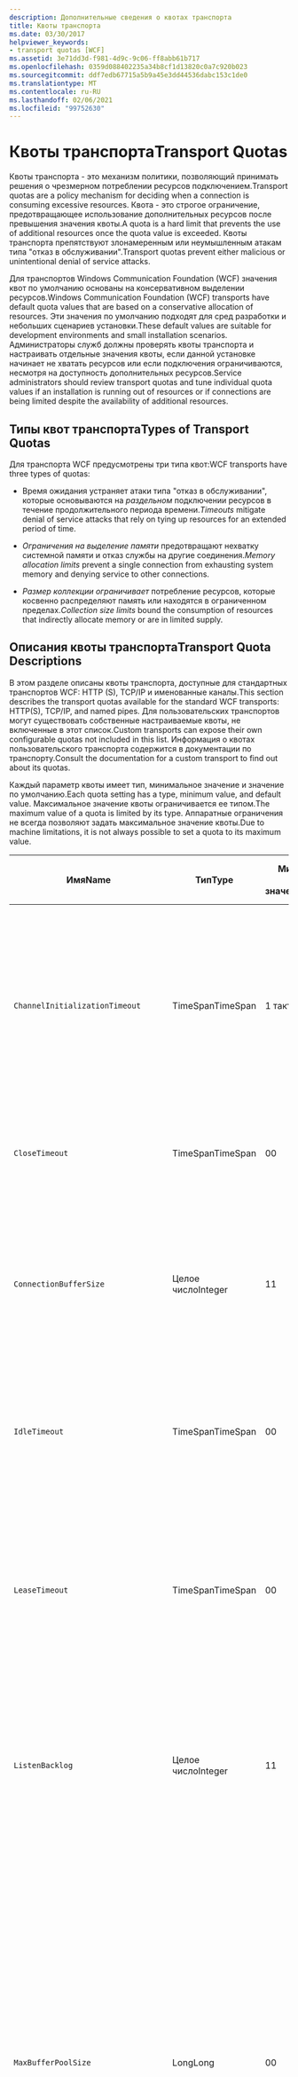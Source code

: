 ```yaml
---
description: Дополнительные сведения о квотах транспорта
title: Квоты транспорта
ms.date: 03/30/2017
helpviewer_keywords:
- transport quotas [WCF]
ms.assetid: 3e71dd3d-f981-4d9c-9c06-ff8abb61b717
ms.openlocfilehash: 0359d088402235a34b8cf1d13820c0a7c920b023
ms.sourcegitcommit: ddf7edb67715a5b9a45e3dd44536dabc153c1de0
ms.translationtype: MT
ms.contentlocale: ru-RU
ms.lasthandoff: 02/06/2021
ms.locfileid: "99752630"
---
```

# <a name="transport-quotas"></a><span data-ttu-id="7964a-103">Квоты транспорта</span><span class="sxs-lookup"><span data-stu-id="7964a-103">Transport Quotas</span></span>

<span data-ttu-id="7964a-104">Квоты транспорта - это механизм политики, позволяющий принимать решения о чрезмерном потреблении ресурсов подключением.</span><span class="sxs-lookup"><span data-stu-id="7964a-104">Transport quotas are a policy mechanism for deciding when a connection is consuming excessive resources.</span></span> <span data-ttu-id="7964a-105">Квота - это строгое ограничение, предотвращающее использование дополнительных ресурсов после превышения значения квоты.</span><span class="sxs-lookup"><span data-stu-id="7964a-105">A quota is a hard limit that prevents the use of additional resources once the quota value is exceeded.</span></span> <span data-ttu-id="7964a-106">Квоты транспорта препятствуют злонамеренным или неумышленным атакам типа "отказ в обслуживании".</span><span class="sxs-lookup"><span data-stu-id="7964a-106">Transport quotas prevent either malicious or unintentional denial of service attacks.</span></span>  
  
 <span data-ttu-id="7964a-107">Для транспортов Windows Communication Foundation (WCF) значения квот по умолчанию основаны на консервативном выделении ресурсов.</span><span class="sxs-lookup"><span data-stu-id="7964a-107">Windows Communication Foundation (WCF) transports have default quota values that are based on a conservative allocation of resources.</span></span> <span data-ttu-id="7964a-108">Эти значения по умолчанию подходят для сред разработки и небольших сценариев установки.</span><span class="sxs-lookup"><span data-stu-id="7964a-108">These default values are suitable for development environments and small installation scenarios.</span></span> <span data-ttu-id="7964a-109">Администраторы служб должны проверять квоты транспорта и настраивать отдельные значения квоты, если данной установке начинает не хватать ресурсов или если подключения ограничиваются, несмотря на доступность дополнительных ресурсов.</span><span class="sxs-lookup"><span data-stu-id="7964a-109">Service administrators should review transport quotas and tune individual quota values if an installation is running out of resources or if connections are being limited despite the availability of additional resources.</span></span>  
  
## <a name="types-of-transport-quotas"></a><span data-ttu-id="7964a-110">Типы квот транспорта</span><span class="sxs-lookup"><span data-stu-id="7964a-110">Types of Transport Quotas</span></span>  

 <span data-ttu-id="7964a-111">Для транспорта WCF предусмотрены три типа квот:</span><span class="sxs-lookup"><span data-stu-id="7964a-111">WCF transports have three types of quotas:</span></span>  
  
- <span data-ttu-id="7964a-112">Время ожидания устраняет атаки типа "отказ в обслуживании", которые основываются на *раздельном* подключении ресурсов в течение продолжительного периода времени.</span><span class="sxs-lookup"><span data-stu-id="7964a-112">*Timeouts* mitigate denial of service attacks that rely on tying up resources for an extended period of time.</span></span>  
  
- <span data-ttu-id="7964a-113">*Ограничения на выделение памяти* предотвращают нехватку системной памяти и отказ службы на другие соединения.</span><span class="sxs-lookup"><span data-stu-id="7964a-113">*Memory allocation limits* prevent a single connection from exhausting system memory and denying service to other connections.</span></span>  
  
- <span data-ttu-id="7964a-114">*Размер коллекции ограничивает* потребление ресурсов, которые косвенно распределяют память или находятся в ограниченном пределах.</span><span class="sxs-lookup"><span data-stu-id="7964a-114">*Collection size limits* bound the consumption of resources that indirectly allocate memory or are in limited supply.</span></span>  
  
## <a name="transport-quota-descriptions"></a><span data-ttu-id="7964a-115">Описания квоты транспорта</span><span class="sxs-lookup"><span data-stu-id="7964a-115">Transport Quota Descriptions</span></span>  

 <span data-ttu-id="7964a-116">В этом разделе описаны квоты транспорта, доступные для стандартных транспортов WCF: HTTP (S), TCP/IP и именованные каналы.</span><span class="sxs-lookup"><span data-stu-id="7964a-116">This section describes the transport quotas available for the standard WCF transports: HTTP(S), TCP/IP, and named pipes.</span></span> <span data-ttu-id="7964a-117">Для пользовательских транспортов могут существовать собственные настраиваемые квоты, не включенные в этот список.</span><span class="sxs-lookup"><span data-stu-id="7964a-117">Custom transports can expose their own configurable quotas not included in this list.</span></span> <span data-ttu-id="7964a-118">Информация о квотах пользовательского транспорта содержится в документации по транспорту.</span><span class="sxs-lookup"><span data-stu-id="7964a-118">Consult the documentation for a custom transport to find out about its quotas.</span></span>  
  
 <span data-ttu-id="7964a-119">Каждый параметр квоты имеет тип, минимальное значение и значение по умолчанию.</span><span class="sxs-lookup"><span data-stu-id="7964a-119">Each quota setting has a type, minimum value, and default value.</span></span> <span data-ttu-id="7964a-120">Максимальное значение квоты ограничивается ее типом.</span><span class="sxs-lookup"><span data-stu-id="7964a-120">The maximum value of a quota is limited by its type.</span></span> <span data-ttu-id="7964a-121">Аппаратные ограничения не всегда позволяют задать максимальное значение квоты.</span><span class="sxs-lookup"><span data-stu-id="7964a-121">Due to machine limitations, it is not always possible to set a quota to its maximum value.</span></span>  
  
|<span data-ttu-id="7964a-122">Имя</span><span class="sxs-lookup"><span data-stu-id="7964a-122">Name</span></span>|<span data-ttu-id="7964a-123">Тип</span><span class="sxs-lookup"><span data-stu-id="7964a-123">Type</span></span>|<span data-ttu-id="7964a-124">Мин.</span><span class="sxs-lookup"><span data-stu-id="7964a-124">Min.</span></span><br /><br /> <span data-ttu-id="7964a-125">значение</span><span class="sxs-lookup"><span data-stu-id="7964a-125">value</span></span>|<span data-ttu-id="7964a-126">Значение по умолчанию</span><span class="sxs-lookup"><span data-stu-id="7964a-126">Default</span></span><br /><br /> <span data-ttu-id="7964a-127">значение</span><span class="sxs-lookup"><span data-stu-id="7964a-127">value</span></span>|<span data-ttu-id="7964a-128">Описание</span><span class="sxs-lookup"><span data-stu-id="7964a-128">Description</span></span>|  
|----------|----------|--------------------|-----------------------|-----------------|  
|`ChannelInitializationTimeout`|<span data-ttu-id="7964a-129">TimeSpan</span><span class="sxs-lookup"><span data-stu-id="7964a-129">TimeSpan</span></span>|<span data-ttu-id="7964a-130">1 такт</span><span class="sxs-lookup"><span data-stu-id="7964a-130">1 tick</span></span>|<span data-ttu-id="7964a-131">5 секунд</span><span class="sxs-lookup"><span data-stu-id="7964a-131">5 sec</span></span>|<span data-ttu-id="7964a-132">Максимальное время ожидания подключения для отправки преамбулы во время начального считывания.</span><span class="sxs-lookup"><span data-stu-id="7964a-132">Maximum time to wait for a connection to send the preamble during the initial read.</span></span> <span data-ttu-id="7964a-133">Проверка подлинности происходит после получения этих данных.</span><span class="sxs-lookup"><span data-stu-id="7964a-133">This data is received before authentication occurs.</span></span> <span data-ttu-id="7964a-134">Как правило, этот параметр гораздо меньше значения квоты `ReceiveTimeout`.</span><span class="sxs-lookup"><span data-stu-id="7964a-134">This setting is generally much smaller than the `ReceiveTimeout` quota value.</span></span>|  
|`CloseTimeout`|<span data-ttu-id="7964a-135">TimeSpan</span><span class="sxs-lookup"><span data-stu-id="7964a-135">TimeSpan</span></span>|<span data-ttu-id="7964a-136">0</span><span class="sxs-lookup"><span data-stu-id="7964a-136">0</span></span>|<span data-ttu-id="7964a-137">1 мин</span><span class="sxs-lookup"><span data-stu-id="7964a-137">1 min</span></span>|<span data-ttu-id="7964a-138">Максимальное время ожидания закрытия соединения до того, как транспорт создаст исключение.</span><span class="sxs-lookup"><span data-stu-id="7964a-138">Maximum time to wait for a connection to close before the transport raises an exception.</span></span>|  
|`ConnectionBufferSize`|<span data-ttu-id="7964a-139">Целое число</span><span class="sxs-lookup"><span data-stu-id="7964a-139">Integer</span></span>|<span data-ttu-id="7964a-140">1</span><span class="sxs-lookup"><span data-stu-id="7964a-140">1</span></span>|<span data-ttu-id="7964a-141">8 КБ</span><span class="sxs-lookup"><span data-stu-id="7964a-141">8 KB</span></span>|<span data-ttu-id="7964a-142">Размер (в байтах) буфера передачи и приемного буфера используемого транспорта.</span><span class="sxs-lookup"><span data-stu-id="7964a-142">Size, in bytes, of the transmit and receive buffers of the underlying transport.</span></span> <span data-ttu-id="7964a-143">Увеличение размера буфера может улучшить пропускную способность при отправке крупных сообщений.</span><span class="sxs-lookup"><span data-stu-id="7964a-143">Increasing the buffer size can improve throughput when sending large messages.</span></span>|  
|`IdleTimeout`|<span data-ttu-id="7964a-144">TimeSpan</span><span class="sxs-lookup"><span data-stu-id="7964a-144">TimeSpan</span></span>|<span data-ttu-id="7964a-145">0</span><span class="sxs-lookup"><span data-stu-id="7964a-145">0</span></span>|<span data-ttu-id="7964a-146">2 мин</span><span class="sxs-lookup"><span data-stu-id="7964a-146">2 min</span></span>|<span data-ttu-id="7964a-147">Максимальное время бездействия соединения в пуле до закрытия.</span><span class="sxs-lookup"><span data-stu-id="7964a-147">Maximum time a pooled connection can remain idle before being closed.</span></span><br /><br /> <span data-ttu-id="7964a-148">Этот параметр применим только к подключениям в пуле.</span><span class="sxs-lookup"><span data-stu-id="7964a-148">This setting only applies to pooled connections.</span></span>|  
|`LeaseTimeout`|<span data-ttu-id="7964a-149">TimeSpan</span><span class="sxs-lookup"><span data-stu-id="7964a-149">TimeSpan</span></span>|<span data-ttu-id="7964a-150">0</span><span class="sxs-lookup"><span data-stu-id="7964a-150">0</span></span>|<span data-ttu-id="7964a-151">5 мин</span><span class="sxs-lookup"><span data-stu-id="7964a-151">5 min</span></span>|<span data-ttu-id="7964a-152">Максимальное время существования активного соединения в пуле.</span><span class="sxs-lookup"><span data-stu-id="7964a-152">Maximum lifetime of an active pooled connection.</span></span> <span data-ttu-id="7964a-153">По истечении указанного времени соединения закрывается после обработки текущего запроса.</span><span class="sxs-lookup"><span data-stu-id="7964a-153">After the specified time elapses, the connection closes once the current request is serviced.</span></span><br /><br /> <span data-ttu-id="7964a-154">Этот параметр применим только к подключениям в пуле.</span><span class="sxs-lookup"><span data-stu-id="7964a-154">This setting only applies to pooled connections.</span></span>|  
|`ListenBacklog`|<span data-ttu-id="7964a-155">Целое число</span><span class="sxs-lookup"><span data-stu-id="7964a-155">Integer</span></span>|<span data-ttu-id="7964a-156">1</span><span class="sxs-lookup"><span data-stu-id="7964a-156">1</span></span>|<span data-ttu-id="7964a-157">10</span><span class="sxs-lookup"><span data-stu-id="7964a-157">10</span></span>|<span data-ttu-id="7964a-158">Максимальное число не обслуживаемых прослушивателем подключений (по достижении которого дополнительные подключения к этой конечной точке запрещаются).</span><span class="sxs-lookup"><span data-stu-id="7964a-158">Maximum number of connections that the listener can have unserviced before additional connections to that endpoint are denied.</span></span>|  
|`MaxBufferPoolSize`|<span data-ttu-id="7964a-159">Long</span><span class="sxs-lookup"><span data-stu-id="7964a-159">Long</span></span>|<span data-ttu-id="7964a-160">0</span><span class="sxs-lookup"><span data-stu-id="7964a-160">0</span></span>|<span data-ttu-id="7964a-161">512 КБ</span><span class="sxs-lookup"><span data-stu-id="7964a-161">512 KB</span></span>|<span data-ttu-id="7964a-162">Максимальный объем памяти (в байтах), которую транспорт использует для помещения в пул буферов сообщений многократного использования.</span><span class="sxs-lookup"><span data-stu-id="7964a-162">Maximum memory, in bytes, that the transport devotes to pooling reusable message buffers.</span></span> <span data-ttu-id="7964a-163">Если пул не может предоставить буфер сообщений, выделяется новый буфер для временного использования.</span><span class="sxs-lookup"><span data-stu-id="7964a-163">When the pool cannot supply a message buffer, a new buffer is allocated for temporary use.</span></span><br /><br /> <span data-ttu-id="7964a-164">Установки, создающие множество фабрик каналов или прослушивателей, могут выделять буферным пулам большие объемы памяти.</span><span class="sxs-lookup"><span data-stu-id="7964a-164">Installations that create many channel factories or listeners can allocate large amounts of memory for buffer pools.</span></span> <span data-ttu-id="7964a-165">Уменьшение размера буфера может способствовать значительному снижению расхода памяти в этом сценарии.</span><span class="sxs-lookup"><span data-stu-id="7964a-165">Reducing this buffer size can greatly reduce memory usage in this scenario.</span></span>|  
|`MaxBufferSize`|<span data-ttu-id="7964a-166">Целое число</span><span class="sxs-lookup"><span data-stu-id="7964a-166">Integer</span></span>|<span data-ttu-id="7964a-167">1</span><span class="sxs-lookup"><span data-stu-id="7964a-167">1</span></span>|<span data-ttu-id="7964a-168">64 КБ</span><span class="sxs-lookup"><span data-stu-id="7964a-168">64 KB</span></span>|<span data-ttu-id="7964a-169">Максимальный размер (в байтах) буфера, который используется для потоковой передачи данных.</span><span class="sxs-lookup"><span data-stu-id="7964a-169">Maximum size, in bytes, of a buffer used for streaming data.</span></span> <span data-ttu-id="7964a-170">Если эта квота транспорта не установлена или транспорт не использует потоковую передачу, значение квоты совпадает с меньшим из двух: значением квоты `MaxReceivedMessageSize` и значением <xref:System.Int32.MaxValue>.</span><span class="sxs-lookup"><span data-stu-id="7964a-170">If this transport quota is not set, or the transport is not using streaming, then the quota value is the same as the smaller of the `MaxReceivedMessageSize` quota value and <xref:System.Int32.MaxValue>.</span></span>|  
|`MaxOutboundConnectionsPerEndpoint`|<span data-ttu-id="7964a-171">Целое число</span><span class="sxs-lookup"><span data-stu-id="7964a-171">Integer</span></span>|<span data-ttu-id="7964a-172">1</span><span class="sxs-lookup"><span data-stu-id="7964a-172">1</span></span>|<span data-ttu-id="7964a-173">10</span><span class="sxs-lookup"><span data-stu-id="7964a-173">10</span></span>|<span data-ttu-id="7964a-174">Максимальное число исходящих подключений, которые могут быть связаны с конкретной конечной точкой.</span><span class="sxs-lookup"><span data-stu-id="7964a-174">Maximum number of outgoing connections that can be associated with a particular endpoint.</span></span><br /><br /> <span data-ttu-id="7964a-175">Этот параметр применим только к подключениям в пуле.</span><span class="sxs-lookup"><span data-stu-id="7964a-175">This setting only applies to pooled connections.</span></span>|  
|`MaxOutputDelay`|<span data-ttu-id="7964a-176">TimeSpan</span><span class="sxs-lookup"><span data-stu-id="7964a-176">TimeSpan</span></span>|<span data-ttu-id="7964a-177">0</span><span class="sxs-lookup"><span data-stu-id="7964a-177">0</span></span>|<span data-ttu-id="7964a-178">200 мс</span><span class="sxs-lookup"><span data-stu-id="7964a-178">200 ms</span></span>|<span data-ttu-id="7964a-179">Максимальное время ожидания после операции отправки для группирования дополнительных сообщений в одну операцию.</span><span class="sxs-lookup"><span data-stu-id="7964a-179">Maximum time to wait after a send operation for batching additional messages in a single operation.</span></span> <span data-ttu-id="7964a-180">Сообщения отправляются раньше, если буфер используемого транспорта переполнен.</span><span class="sxs-lookup"><span data-stu-id="7964a-180">Messages are sent earlier if the buffer of the underlying transport becomes full.</span></span> <span data-ttu-id="7964a-181">Отправка дополнительных сообщений не сбрасывает период задержки.</span><span class="sxs-lookup"><span data-stu-id="7964a-181">Sending additional messages does not reset the delay period.</span></span>|  
|`MaxPendingAccepts`|<span data-ttu-id="7964a-182">Целое число</span><span class="sxs-lookup"><span data-stu-id="7964a-182">Integer</span></span>|<span data-ttu-id="7964a-183">1</span><span class="sxs-lookup"><span data-stu-id="7964a-183">1</span></span>|<span data-ttu-id="7964a-184">1</span><span class="sxs-lookup"><span data-stu-id="7964a-184">1</span></span>|<span data-ttu-id="7964a-185">Максимальное число каналов, ожидающих принятия прослушивателем.</span><span class="sxs-lookup"><span data-stu-id="7964a-185">Maximum number of accepts for channels that the listener can have waiting.</span></span><br /><br /> <span data-ttu-id="7964a-186">Между завершением одной операции приема и началом другой операции приема проходит определенный промежуток времени.</span><span class="sxs-lookup"><span data-stu-id="7964a-186">There is an interval of time between the accept completing and a new accept starting.</span></span> <span data-ttu-id="7964a-187">Увеличение размера этой коллекции предотвращает сброс клиентов, подключающихся в этот промежуток времени.</span><span class="sxs-lookup"><span data-stu-id="7964a-187">Increasing this collection size can prevent clients that connect during this interval from being dropped.</span></span>|  
|`MaxPendingConnections`|<span data-ttu-id="7964a-188">Целое число</span><span class="sxs-lookup"><span data-stu-id="7964a-188">Integer</span></span>|<span data-ttu-id="7964a-189">1</span><span class="sxs-lookup"><span data-stu-id="7964a-189">1</span></span>|<span data-ttu-id="7964a-190">10</span><span class="sxs-lookup"><span data-stu-id="7964a-190">10</span></span>|<span data-ttu-id="7964a-191">Максимальное число подключений, принятия которых приложением может ожидать прослушиватель.</span><span class="sxs-lookup"><span data-stu-id="7964a-191">Maximum number of connections that the listener can have waiting to be accepted by the application.</span></span> <span data-ttu-id="7964a-192">После превышения значения этой квоты новые входящие подключения сбрасываются, а не ожидают принятия.</span><span class="sxs-lookup"><span data-stu-id="7964a-192">When this quota value is exceeded, new incoming connections are dropped rather than waiting to be accepted.</span></span><br /><br /> <span data-ttu-id="7964a-193">Возможности подключения (такие как безопасность сообщения) могут вынудить клиента открыть несколько подключений.</span><span class="sxs-lookup"><span data-stu-id="7964a-193">Connection features such as message security can cause a client to open more than one connection.</span></span> <span data-ttu-id="7964a-194">При установке значения квоты администраторы службы должны учитывать возможность установления дополнительных подключений.</span><span class="sxs-lookup"><span data-stu-id="7964a-194">Service administrators should account for these additional connections when setting this quota value.</span></span>|  
|`MaxReceivedMessageSize`|<span data-ttu-id="7964a-195">Long</span><span class="sxs-lookup"><span data-stu-id="7964a-195">Long</span></span>|<span data-ttu-id="7964a-196">1</span><span class="sxs-lookup"><span data-stu-id="7964a-196">1</span></span>|<span data-ttu-id="7964a-197">64 КБ</span><span class="sxs-lookup"><span data-stu-id="7964a-197">64 KB</span></span>|<span data-ttu-id="7964a-198">Максимальный размер (в байтах) сообщения, включая заголовки, при получении которого транспорт не создает исключение.</span><span class="sxs-lookup"><span data-stu-id="7964a-198">Maximum size, in bytes, of a received message, including headers, before the transport raises an exception.</span></span>|  
|`OpenTimeout`|<span data-ttu-id="7964a-199">TimeSpan</span><span class="sxs-lookup"><span data-stu-id="7964a-199">TimeSpan</span></span>|<span data-ttu-id="7964a-200">0</span><span class="sxs-lookup"><span data-stu-id="7964a-200">0</span></span>|<span data-ttu-id="7964a-201">1 мин</span><span class="sxs-lookup"><span data-stu-id="7964a-201">1 min</span></span>|<span data-ttu-id="7964a-202">Максимальное время ожидания установления соединения до того, как транспорт создаст исключение.</span><span class="sxs-lookup"><span data-stu-id="7964a-202">Maximum time to wait for a connection to be established before the transport raises an exception.</span></span>|  
|`ReceiveTimeout`|<span data-ttu-id="7964a-203">TimeSpan</span><span class="sxs-lookup"><span data-stu-id="7964a-203">TimeSpan</span></span>|<span data-ttu-id="7964a-204">0</span><span class="sxs-lookup"><span data-stu-id="7964a-204">0</span></span>|<span data-ttu-id="7964a-205">10 мин</span><span class="sxs-lookup"><span data-stu-id="7964a-205">10 min</span></span>|<span data-ttu-id="7964a-206">Максимальное время ожидания завершения операции считывания до того, как транспорт создаст исключение.</span><span class="sxs-lookup"><span data-stu-id="7964a-206">Maximum time to wait for a read operation to complete before the transport raises an exception.</span></span>|  
|`SendTimeout`|<span data-ttu-id="7964a-207">Временной диапазон</span><span class="sxs-lookup"><span data-stu-id="7964a-207">Timespan</span></span>|<span data-ttu-id="7964a-208">0</span><span class="sxs-lookup"><span data-stu-id="7964a-208">0</span></span>|<span data-ttu-id="7964a-209">1 мин</span><span class="sxs-lookup"><span data-stu-id="7964a-209">1 min</span></span>|<span data-ttu-id="7964a-210">Максимальное время ожидания завершения операции записи до того, как транспорт создаст исключение.</span><span class="sxs-lookup"><span data-stu-id="7964a-210">Maximum time to wait for a write operation to complete before the transport raises an exception.</span></span>|  
  
 <span data-ttu-id="7964a-211">При задании через привязку или конфигурацию квоты транспорта `MaxPendingConnections` и `MaxOutboundConnectionsPerEndpoint` объединяются в одну квоту транспорта, называемую `MaxConnections`.</span><span class="sxs-lookup"><span data-stu-id="7964a-211">The transport quotas `MaxPendingConnections` and `MaxOutboundConnectionsPerEndpoint` are combined into a single transport quota called `MaxConnections` when set through the binding or configuration.</span></span> <span data-ttu-id="7964a-212">Только элемент привязки позволяет настроить значения этих квот отдельно.</span><span class="sxs-lookup"><span data-stu-id="7964a-212">Only the binding element allows setting these quota values individually.</span></span> <span data-ttu-id="7964a-213">Минимальное значение квоты транспорта `MaxConnections` совпадает с ее значением по умолчанию.</span><span class="sxs-lookup"><span data-stu-id="7964a-213">The `MaxConnections` transport quota has the same minimum and default values.</span></span>  
  
## <a name="setting-transport-quotas"></a><span data-ttu-id="7964a-214">Задание квот транспорта</span><span class="sxs-lookup"><span data-stu-id="7964a-214">Setting Transport Quotas</span></span>  

 <span data-ttu-id="7964a-215">Квоты транспорта задаются через элемент привязки транспорта, привязку транспорта, конфигурацию приложения или политику ведущего приложения.</span><span class="sxs-lookup"><span data-stu-id="7964a-215">Transport quotas are set through the transport binding element, the transport binding, application configuration, or host policy.</span></span> <span data-ttu-id="7964a-216">В этом документе не описывается установка транспортов через политику ведущего приложения.</span><span class="sxs-lookup"><span data-stu-id="7964a-216">This document does not cover setting transports through host policy.</span></span> <span data-ttu-id="7964a-217">Для получения информации о настройках квот через политику ведущего приложения обратитесь к документации по используемому транспорту.</span><span class="sxs-lookup"><span data-stu-id="7964a-217">Consult the documentation for the underlying transport to discover the settings for host policy quotas.</span></span> <span data-ttu-id="7964a-218">В разделе [Настройка HTTP и HTTPS](configuring-http-and-https.md) описаны параметры квот для драйвера Http.sys.</span><span class="sxs-lookup"><span data-stu-id="7964a-218">The [Configuring HTTP and HTTPS](configuring-http-and-https.md) topic describes quota settings for the Http.sys driver.</span></span> <span data-ttu-id="7964a-219">Дополнительную информацию о настройке ограничений Windows для протоколов HTTP, TCP/IP и подключений по именованному каналу можно найти в базе знаний Майкрософт.</span><span class="sxs-lookup"><span data-stu-id="7964a-219">Search the Microsoft Knowledge Base for more information about configuring Windows limits on HTTP, TCP/IP, and named pipe connections.</span></span>  
  
 <span data-ttu-id="7964a-220">Другие виды квот применяются к транспортам косвенно.</span><span class="sxs-lookup"><span data-stu-id="7964a-220">Other types of quotas apply indirectly to transports.</span></span> <span data-ttu-id="7964a-221">Кодировщик сообщений, используемый транспортом для преобразования сообщения в байты, может иметь собственные настройки квот.</span><span class="sxs-lookup"><span data-stu-id="7964a-221">The message encoder that the transport uses to transform a message into bytes can have its own quota settings.</span></span> <span data-ttu-id="7964a-222">Однако эти квоты не зависят от типа используемого транспорта.</span><span class="sxs-lookup"><span data-stu-id="7964a-222">However, these quotas are independent of the type of transport being used.</span></span>  
  
### <a name="controlling-transport-quotas-from-the-binding-element"></a><span data-ttu-id="7964a-223">Управление квотами транспорта из элемента привязки</span><span class="sxs-lookup"><span data-stu-id="7964a-223">Controlling Transport Quotas from the Binding Element</span></span>  

 <span data-ttu-id="7964a-224">Задание квот транспорта через элемент привязки обеспечивает наибольшую гибкость в управлении поведением транспорта.</span><span class="sxs-lookup"><span data-stu-id="7964a-224">Setting transport quotas through the binding element offers the greatest flexibility in controlling the transport's behavior.</span></span> <span data-ttu-id="7964a-225">Время ожидания по умолчанию для операций закрытия, открытия, получения и отправки берется из привязки при создании канала.</span><span class="sxs-lookup"><span data-stu-id="7964a-225">The default timeouts for Close, Open, Receive, and Send operations are taken from the binding when a channel is built.</span></span>  
  
|<span data-ttu-id="7964a-226">Имя</span><span class="sxs-lookup"><span data-stu-id="7964a-226">Name</span></span>|<span data-ttu-id="7964a-227">HTTP</span><span class="sxs-lookup"><span data-stu-id="7964a-227">HTTP</span></span>|<span data-ttu-id="7964a-228">TCP/IP</span><span class="sxs-lookup"><span data-stu-id="7964a-228">TCP/IP</span></span>|<span data-ttu-id="7964a-229">Именованный канал</span><span class="sxs-lookup"><span data-stu-id="7964a-229">Named pipe</span></span>|  
|----------|----------|-------------|----------------|  
|`ChannelInitializationTimeout`||<span data-ttu-id="7964a-230">X</span><span class="sxs-lookup"><span data-stu-id="7964a-230">X</span></span>|<span data-ttu-id="7964a-231">X</span><span class="sxs-lookup"><span data-stu-id="7964a-231">X</span></span>|  
|`CloseTimeout`||||  
|`ConnectionBufferSize`||<span data-ttu-id="7964a-232">X</span><span class="sxs-lookup"><span data-stu-id="7964a-232">X</span></span>|<span data-ttu-id="7964a-233">X</span><span class="sxs-lookup"><span data-stu-id="7964a-233">X</span></span>|  
|`IdleTimeout`||<span data-ttu-id="7964a-234">X</span><span class="sxs-lookup"><span data-stu-id="7964a-234">X</span></span>|<span data-ttu-id="7964a-235">X</span><span class="sxs-lookup"><span data-stu-id="7964a-235">X</span></span>|  
|`LeaseTimeout`||<span data-ttu-id="7964a-236">X</span><span class="sxs-lookup"><span data-stu-id="7964a-236">X</span></span>||  
|`ListenBacklog`||<span data-ttu-id="7964a-237">X</span><span class="sxs-lookup"><span data-stu-id="7964a-237">X</span></span>||  
|`MaxBufferPoolSize`|<span data-ttu-id="7964a-238">X</span><span class="sxs-lookup"><span data-stu-id="7964a-238">X</span></span>|<span data-ttu-id="7964a-239">X</span><span class="sxs-lookup"><span data-stu-id="7964a-239">X</span></span>|<span data-ttu-id="7964a-240">X</span><span class="sxs-lookup"><span data-stu-id="7964a-240">X</span></span>|  
|`MaxBufferSize`|<span data-ttu-id="7964a-241">X</span><span class="sxs-lookup"><span data-stu-id="7964a-241">X</span></span>|<span data-ttu-id="7964a-242">X</span><span class="sxs-lookup"><span data-stu-id="7964a-242">X</span></span>|<span data-ttu-id="7964a-243">X</span><span class="sxs-lookup"><span data-stu-id="7964a-243">X</span></span>|  
|`MaxOutboundConnectionsPerEndpoint`||<span data-ttu-id="7964a-244">X</span><span class="sxs-lookup"><span data-stu-id="7964a-244">X</span></span>|<span data-ttu-id="7964a-245">X</span><span class="sxs-lookup"><span data-stu-id="7964a-245">X</span></span>|  
|`MaxOutputDelay`||<span data-ttu-id="7964a-246">X</span><span class="sxs-lookup"><span data-stu-id="7964a-246">X</span></span>|<span data-ttu-id="7964a-247">X</span><span class="sxs-lookup"><span data-stu-id="7964a-247">X</span></span>|  
|`MaxPendingAccepts`||<span data-ttu-id="7964a-248">X</span><span class="sxs-lookup"><span data-stu-id="7964a-248">X</span></span>|<span data-ttu-id="7964a-249">X</span><span class="sxs-lookup"><span data-stu-id="7964a-249">X</span></span>|  
|`MaxPendingConnections`||<span data-ttu-id="7964a-250">X</span><span class="sxs-lookup"><span data-stu-id="7964a-250">X</span></span>|<span data-ttu-id="7964a-251">X</span><span class="sxs-lookup"><span data-stu-id="7964a-251">X</span></span>|  
|`MaxReceivedMessageSize`|<span data-ttu-id="7964a-252">X</span><span class="sxs-lookup"><span data-stu-id="7964a-252">X</span></span>|<span data-ttu-id="7964a-253">X</span><span class="sxs-lookup"><span data-stu-id="7964a-253">X</span></span>|<span data-ttu-id="7964a-254">X</span><span class="sxs-lookup"><span data-stu-id="7964a-254">X</span></span>|  
|`OpenTimeout`||||  
|`ReceiveTimeout`||||  
|`SendTimeout`||||  
  
### <a name="controlling-transport-quotas-from-the-binding"></a><span data-ttu-id="7964a-255">Управление квотами транспорта из привязки</span><span class="sxs-lookup"><span data-stu-id="7964a-255">Controlling Transport Quotas from the Binding</span></span>  

 <span data-ttu-id="7964a-256">Задание квот транспорта через привязку предоставляет упрощенный набор доступных квот и при этом позволяет получать доступ к наиболее распространенным значениям квот.</span><span class="sxs-lookup"><span data-stu-id="7964a-256">Setting transport quotas through the binding offers a simplified set of quotas to choose from while still giving access to the most common quota values.</span></span>  
  
|<span data-ttu-id="7964a-257">Имя</span><span class="sxs-lookup"><span data-stu-id="7964a-257">Name</span></span>|<span data-ttu-id="7964a-258">HTTP</span><span class="sxs-lookup"><span data-stu-id="7964a-258">HTTP</span></span>|<span data-ttu-id="7964a-259">TCP/IP</span><span class="sxs-lookup"><span data-stu-id="7964a-259">TCP/IP</span></span>|<span data-ttu-id="7964a-260">Именованный канал</span><span class="sxs-lookup"><span data-stu-id="7964a-260">Named pipe</span></span>|  
|----------|----------|-------------|----------------|  
|`ChannelInitializationTimeout`||||  
|`CloseTimeout`|<span data-ttu-id="7964a-261">X</span><span class="sxs-lookup"><span data-stu-id="7964a-261">X</span></span>|<span data-ttu-id="7964a-262">X</span><span class="sxs-lookup"><span data-stu-id="7964a-262">X</span></span>|<span data-ttu-id="7964a-263">X</span><span class="sxs-lookup"><span data-stu-id="7964a-263">X</span></span>|  
|`ConnectionBufferSize`||||  
|`IdleTimeout`||||  
|`LeaseTimeout`||||  
|`ListenBacklog`||<span data-ttu-id="7964a-264">X</span><span class="sxs-lookup"><span data-stu-id="7964a-264">X</span></span>||  
|`MaxBufferPoolSize`|<span data-ttu-id="7964a-265">X</span><span class="sxs-lookup"><span data-stu-id="7964a-265">X</span></span>|<span data-ttu-id="7964a-266">X</span><span class="sxs-lookup"><span data-stu-id="7964a-266">X</span></span>|<span data-ttu-id="7964a-267">X</span><span class="sxs-lookup"><span data-stu-id="7964a-267">X</span></span>|  
|`MaxBufferSize`|<span data-ttu-id="7964a-268">1</span><span class="sxs-lookup"><span data-stu-id="7964a-268">1</span></span>|<span data-ttu-id="7964a-269">X</span><span class="sxs-lookup"><span data-stu-id="7964a-269">X</span></span>|<span data-ttu-id="7964a-270">X</span><span class="sxs-lookup"><span data-stu-id="7964a-270">X</span></span>|  
|`MaxOutboundConnectionsPerEndpoint`||<span data-ttu-id="7964a-271">2</span><span class="sxs-lookup"><span data-stu-id="7964a-271">2</span></span>|<span data-ttu-id="7964a-272">2</span><span class="sxs-lookup"><span data-stu-id="7964a-272">2</span></span>|  
|`MaxOutputDelay`||||  
|`MaxPendingAccepts`||||  
|`MaxPendingConnections`||<span data-ttu-id="7964a-273">2</span><span class="sxs-lookup"><span data-stu-id="7964a-273">2</span></span>|<span data-ttu-id="7964a-274">2</span><span class="sxs-lookup"><span data-stu-id="7964a-274">2</span></span>|  
|`MaxReceivedMessageSize`|<span data-ttu-id="7964a-275">X</span><span class="sxs-lookup"><span data-stu-id="7964a-275">X</span></span>|<span data-ttu-id="7964a-276">X</span><span class="sxs-lookup"><span data-stu-id="7964a-276">X</span></span>|<span data-ttu-id="7964a-277">X</span><span class="sxs-lookup"><span data-stu-id="7964a-277">X</span></span>|  
|`OpenTimeout`|<span data-ttu-id="7964a-278">X</span><span class="sxs-lookup"><span data-stu-id="7964a-278">X</span></span>|<span data-ttu-id="7964a-279">X</span><span class="sxs-lookup"><span data-stu-id="7964a-279">X</span></span>|<span data-ttu-id="7964a-280">X</span><span class="sxs-lookup"><span data-stu-id="7964a-280">X</span></span>|  
|`ReceiveTimeout`|<span data-ttu-id="7964a-281">X</span><span class="sxs-lookup"><span data-stu-id="7964a-281">X</span></span>|<span data-ttu-id="7964a-282">X</span><span class="sxs-lookup"><span data-stu-id="7964a-282">X</span></span>|<span data-ttu-id="7964a-283">X</span><span class="sxs-lookup"><span data-stu-id="7964a-283">X</span></span>|  
|`SendTimeout`|<span data-ttu-id="7964a-284">X</span><span class="sxs-lookup"><span data-stu-id="7964a-284">X</span></span>|<span data-ttu-id="7964a-285">X</span><span class="sxs-lookup"><span data-stu-id="7964a-285">X</span></span>|<span data-ttu-id="7964a-286">X</span><span class="sxs-lookup"><span data-stu-id="7964a-286">X</span></span>|  
  
1. <span data-ttu-id="7964a-287">Квота транспорта `MaxBufferSize` доступна только в привязке `BasicHttp`.</span><span class="sxs-lookup"><span data-stu-id="7964a-287">The `MaxBufferSize` transport quota is only available on the `BasicHttp` binding.</span></span> <span data-ttu-id="7964a-288">Привязки `WSHttp` предназначены для сценариев, которые не поддерживают режимы потоковых транспортов.</span><span class="sxs-lookup"><span data-stu-id="7964a-288">The `WSHttp` bindings are for scenarios that do not support streamed transport modes.</span></span>  
  
2. <span data-ttu-id="7964a-289">Квоты транспорта `MaxPendingConnections` и `MaxOutboundConnectionsPerEndpoint` объединяются в одну квоту транспорта, называемую `MaxConnections`.</span><span class="sxs-lookup"><span data-stu-id="7964a-289">The transport quotas `MaxPendingConnections` and `MaxOutboundConnectionsPerEndpoint` are combined into a single transport quota called `MaxConnections`.</span></span>  
  
### <a name="controlling-transport-quotas-from-configuration"></a><span data-ttu-id="7964a-290">Управление квотами транспорта из конфигурации</span><span class="sxs-lookup"><span data-stu-id="7964a-290">Controlling Transport Quotas from Configuration</span></span>  

 <span data-ttu-id="7964a-291">С помощью конфигурации приложения можно задавать те же квоты транспорта, что и посредством прямого доступа к свойствам в привязке.</span><span class="sxs-lookup"><span data-stu-id="7964a-291">Application configuration can set the same transport quotas as directly accessing properties on a binding.</span></span> <span data-ttu-id="7964a-292">В файлах конфигурации имя квоты транспорта всегда начинается со строчной буквы.</span><span class="sxs-lookup"><span data-stu-id="7964a-292">In configuration files, the name of a transport quota always starts with a lowercase letter.</span></span> <span data-ttu-id="7964a-293">Например, свойство `CloseTimeout` в привязке соответствует параметру `closeTimeout` в конфигурации, а свойство `MaxConnections` в привязке - параметру `maxConnections` в конфигурации.</span><span class="sxs-lookup"><span data-stu-id="7964a-293">For example, the `CloseTimeout` property on a binding corresponds to the `closeTimeout` setting in configuration and the `MaxConnections` property on a binding corresponds to the `maxConnections` setting in configuration.</span></span>  
  
## <a name="see-also"></a><span data-ttu-id="7964a-294">См. также</span><span class="sxs-lookup"><span data-stu-id="7964a-294">See also</span></span>

- <xref:System.ServiceModel.Channels.HttpsTransportBindingElement>
- <xref:System.ServiceModel.Channels.HttpTransportBindingElement>
- <xref:System.ServiceModel.Channels.TcpTransportBindingElement>
- <xref:System.ServiceModel.Channels.NamedPipeTransportBindingElement>
- <xref:System.ServiceModel.Channels.ConnectionOrientedTransportBindingElement>
- <xref:System.ServiceModel.Channels.TransportBindingElement>

